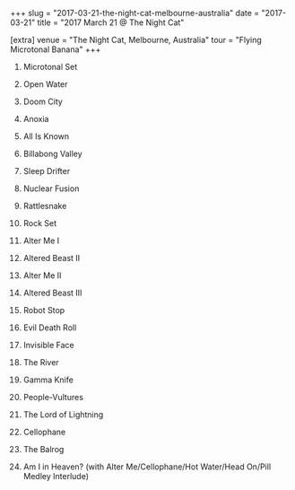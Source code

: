 +++
slug = "2017-03-21-the-night-cat-melbourne-australia"
date = "2017-03-21"
title = "2017 March 21 @ The Night Cat"

[extra]
venue = "The Night Cat, Melbourne, Australia"
tour = "Flying Microtonal Banana"
+++


 1. Microtonal Set
 2. Open Water

 3. Doom City

 4. Anoxia

 5. All Is Known

 6. Billabong Valley

 7. Sleep Drifter

 8. Nuclear Fusion

 9. Rattlesnake

10. Rock Set
11. Alter Me I

12. Altered Beast II

13. Alter Me II

14. Altered Beast III

15. Robot Stop

16. Evil Death Roll

17. Invisible Face

18. The River

19. Gamma Knife

20. People-Vultures

21. The Lord of Lightning

22. Cellophane

23. The Balrog

24. Am I in Heaven?
    (with Alter Me/Cellophane/Hot Water/Head On/Pill Medley Interlude)


